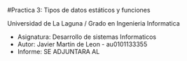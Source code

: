 #Practica 3: Tipos de datos estáticos y funciones

Universidad de La Laguna / Grado en Ingenieria Informatica
* Asignatura: Desarrollo de sistemas Informaticos
* Autor: Javier Martin de Leon - au0101133355
* Informe: SE ADJUNTARA AL 